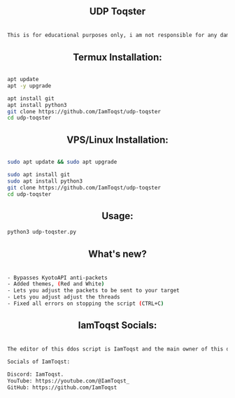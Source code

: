 <div align="center">
    <h2><p>UDP Toqster</p></h1>
</div>

```bash

This is for educational purposes only, i am not responsible for any damage you cause, use it at your own risk!

```

<div align="center">
    <h2> <b>Termux Installation:</b> </h1>
</div>

```bash

apt update
apt -y upgrade 

apt install git
apt install python3
git clone https://github.com/IamToqst/udp-toqster
cd udp-toqster


```
<div align="center">
    <h2> <b>VPS/Linux Installation:</b> </h1>
</div>

```bash

sudo apt update && sudo apt upgrade

sudo apt install git
sudo apt install python3
git clone https://github.com/IamToqst/udp-toqster
cd udp-toqster

```
<div align="center">
    <h2> <b>Usage:</b> </h1>
</div>

```bash
python3 udp-toqster.py
```
<div align="center">
    <h2><p>What's new?</p></h1>
</div>

```bash

- Bypasses KyotoAPI anti-packets
- Added themes, (Red and White)
- Lets you adjust the packets to be sent to your target
- Lets you adjust adjust the threads
- Fixed all errors on stopping the script (CTRL+C)
```
<div align="center">
    <h2><p>IamToqst Socials:</p></h1>
</div>

```bash

The editor of this ddos script is IamToqst and the main owner of this ddos script is LearXD.

Socials of IamToqst:

Discord: IamToqst.
YouTube: https://youtube.com/@IamToqst_
GitHub: https://github.com/IamToqst
```
